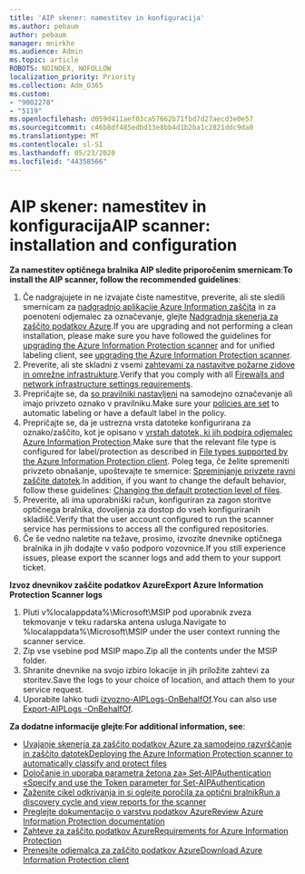 ```yaml
---
title: 'AIP skener: namestitev in konfiguracija'
ms.author: pebaum
author: pebaum
manager: mnirkhe
ms.audience: Admin
ms.topic: article
ROBOTS: NOINDEX, NOFOLLOW
localization_priority: Priority
ms.collection: Adm_O365
ms.custom:
- "9002278"
- "5119"
ms.openlocfilehash: d059d411aef03ca57662b71fbd7d27aecd3e0e57
ms.sourcegitcommit: c46b8df485edbd13e8bb4d1b2ba1c2821ddc9da0
ms.translationtype: MT
ms.contentlocale: sl-SI
ms.lasthandoff: 05/23/2020
ms.locfileid: "44358566"
---
```

# <a name="aip-scanner-installation-and-configuration"></a><span data-ttu-id="e4a7e-102">AIP skener: namestitev in konfiguracija</span><span class="sxs-lookup"><span data-stu-id="e4a7e-102">AIP scanner: installation and configuration</span></span>

<span data-ttu-id="e4a7e-103">**Za namestitev optičnega bralnika AIP sledite priporočenim smernicam**:</span><span class="sxs-lookup"><span data-stu-id="e4a7e-103">**To install the AIP scanner, follow the recommended guidelines**:</span></span>

1. <span data-ttu-id="e4a7e-104">Če nadgrajujete in ne izvajate čiste namestitve, preverite, ali ste sledili smernicam za [nadgradnjo aplikacije Azure Information zaščita](https://docs.microsoft.com/azure/information-protection/rms-client/client-admin-guide#upgrading-the-azure-information-protection-scanner) in za poenoteni odjemalec za označevanje, glejte [Nadgradnja skenerja za zaščito podatkov Azure](https://docs.microsoft.com/azure/information-protection/rms-client/clientv2-admin-guide#upgrading-the-azure-information-protection-scanner).</span><span class="sxs-lookup"><span data-stu-id="e4a7e-104">If you are upgrading and not performing a clean installation, please make sure you have followed the guidelines for [upgrading the Azure Information Protection scanner](https://docs.microsoft.com/azure/information-protection/rms-client/client-admin-guide#upgrading-the-azure-information-protection-scanner) and for unified labeling client, see [upgrading the Azure Information Protection scanner](https://docs.microsoft.com/azure/information-protection/rms-client/clientv2-admin-guide#upgrading-the-azure-information-protection-scanner).</span></span>
2. <span data-ttu-id="e4a7e-105">Preverite, ali ste skladni z vsemi [zahtevami za nastavitve požarne zidove in omrežne infrastrukture](https://docs.microsoft.com/azure/information-protection/requirements#firewalls-and-network-infrastructure).</span><span class="sxs-lookup"><span data-stu-id="e4a7e-105">Verify that you comply with all [Firewalls and network infrastructure settings requirements](https://docs.microsoft.com/azure/information-protection/requirements#firewalls-and-network-infrastructure).</span></span>
3. <span data-ttu-id="e4a7e-106">Prepričajte se, da [so pravilniki nastavljeni](https://docs.microsoft.com/azure/information-protection/configure-policy) na samodejno označevanje ali imajo privzeto oznako v pravilniku.</span><span class="sxs-lookup"><span data-stu-id="e4a7e-106">Make sure your [policies are set](https://docs.microsoft.com/azure/information-protection/configure-policy) to automatic labeling or have a default label in the policy.</span></span>
4. <span data-ttu-id="e4a7e-107">Prepričajte se, da je ustrezna vrsta datoteke konfigurirana za oznako/zaščito, kot je opisano v [vrstah datotek, ki jih podpira odjemalec Azure Information Protection](https://docs.microsoft.com/azure/information-protection/rms-client/client-admin-guide-file-types#supported-file-types-for-classification-and-protection).</span><span class="sxs-lookup"><span data-stu-id="e4a7e-107">Make sure that the relevant file type is configured for label/protection as described in [File types supported by the Azure Information Protection client](https://docs.microsoft.com/azure/information-protection/rms-client/client-admin-guide-file-types#supported-file-types-for-classification-and-protection).</span></span> <span data-ttu-id="e4a7e-108">Poleg tega, če želite spremeniti privzeto obnašanje, upoštevajte te smernice: [Spreminjanje privzete ravni zaščite datotek](https://docs.microsoft.com/azure/information-protection/rms-client/client-admin-guide-file-types#changing-the-default-protection-level-of-files).</span><span class="sxs-lookup"><span data-stu-id="e4a7e-108">In addition, if you want to change the default behavior, follow these guidelines: [Changing the default protection level of files](https://docs.microsoft.com/azure/information-protection/rms-client/client-admin-guide-file-types#changing-the-default-protection-level-of-files).</span></span>
5. <span data-ttu-id="e4a7e-109">Preverite, ali ima uporabniški račun, konfiguriran za zagon storitve optičnega bralnika, dovoljenja za dostop do vseh konfiguriranih skladišč.</span><span class="sxs-lookup"><span data-stu-id="e4a7e-109">Verify that the user account configured to run the scanner service has permissions to access all the configured repositories.</span></span>
6. <span data-ttu-id="e4a7e-110">Če še vedno naletite na težave, prosimo, izvozite dnevnike optičnega bralnika in jih dodajte v vašo podporo vozovnice.</span><span class="sxs-lookup"><span data-stu-id="e4a7e-110">If you still experience issues, please export the scanner logs and add them to your support ticket.</span></span>

<span data-ttu-id="e4a7e-111">**Izvoz dnevnikov zaščite podatkov Azure**</span><span class="sxs-lookup"><span data-stu-id="e4a7e-111">**Export Azure Information Protection Scanner logs**</span></span>

1. <span data-ttu-id="e4a7e-112">Pluti v%localappdata%\Microsoft\MSIP pod uporabnik zveza tekmovanje v teku radarska antena usluga.</span><span class="sxs-lookup"><span data-stu-id="e4a7e-112">Navigate to %localappdata%\Microsoft\MSIP under the user context running the scanner service.</span></span>
2. <span data-ttu-id="e4a7e-113">Zip vse vsebine pod MSIP mapo.</span><span class="sxs-lookup"><span data-stu-id="e4a7e-113">Zip all the contents under the MSIP folder.</span></span>
3. <span data-ttu-id="e4a7e-114">Shranite dnevnike na svojo izbiro lokacije in jih priložite zahtevi za storitev.</span><span class="sxs-lookup"><span data-stu-id="e4a7e-114">Save the logs to your choice of location, and attach them to your service request.</span></span>
4. <span data-ttu-id="e4a7e-115">Uporabite lahko tudi [izvozno-AIPLogs-OnBehalfOf](https://docs.microsoft.com/powershell/module/azureinformationprotection/export-aiplogs?view=azureipps).</span><span class="sxs-lookup"><span data-stu-id="e4a7e-115">You can also use [Export-AIPLogs -OnBehalfOf](https://docs.microsoft.com/powershell/module/azureinformationprotection/export-aiplogs?view=azureipps).</span></span>

<span data-ttu-id="e4a7e-116">**Za dodatne informacije glejte**:</span><span class="sxs-lookup"><span data-stu-id="e4a7e-116">**For additional information, see**:</span></span>
- [<span data-ttu-id="e4a7e-117">Uvajanje skenerja za zaščito podatkov Azure za samodejno razvrščanje in zaščito datotek</span><span class="sxs-lookup"><span data-stu-id="e4a7e-117">Deploying the Azure Information Protection scanner to automatically classify and protect files</span></span>](https://docs.microsoft.com/azure/information-protection/deploy-aip-scanner)
- [<span data-ttu-id="e4a7e-118">Določanje in uporaba parametra žetona za» Set-AIPAuthentication «</span><span class="sxs-lookup"><span data-stu-id="e4a7e-118">Specify and use the Token parameter for Set-AIPAuthentication</span></span>](https://docs.microsoft.com/azure/information-protection/rms-client/client-admin-guide-powershell#specify-and-use-the-token-parameter-for-set-aipauthentication)
- [<span data-ttu-id="e4a7e-119">Zaženite cikel odkrivanja in si oglejte poročila za optični bralnik</span><span class="sxs-lookup"><span data-stu-id="e4a7e-119">Run a discovery cycle and view reports for the scanner</span></span>](https://docs.microsoft.com/azure/information-protection/deploy-aip-scanner#run-a-discovery-cycle-and-view-reports-for-the-scanner)
- [<span data-ttu-id="e4a7e-120">Preglejte dokumentacijo o varstvu podatkov Azure</span><span class="sxs-lookup"><span data-stu-id="e4a7e-120">Review Azure Information Protection documentation</span></span>](https://docs.microsoft.com/azure/information-protection/what-is-information-protection)
- [<span data-ttu-id="e4a7e-121">Zahteve za zaščito podatkov Azure</span><span class="sxs-lookup"><span data-stu-id="e4a7e-121">Requirements for Azure Information Protection</span></span>](https://docs.microsoft.com/azure/information-protection/get-started/requirements)
- [<span data-ttu-id="e4a7e-122">Prenesite odjemalca za zaščito podatkov Azure</span><span class="sxs-lookup"><span data-stu-id="e4a7e-122">Download Azure Information Protection client</span></span>](https://www.microsoft.com/download/details.aspx?id=53018)
